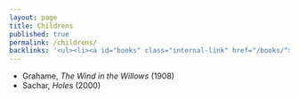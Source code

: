 ```yaml
---
layout: page
title: Childrens
published: true
permalink: /childrens/
backlinks: '<ul><li><a id="books" class="internal-link" href="/books/">Books</a></li></ul>'
---
```


* Grahame, _The Wind in the Willows_ (1908) 
* Sachar, _Holes_ (2000) 
